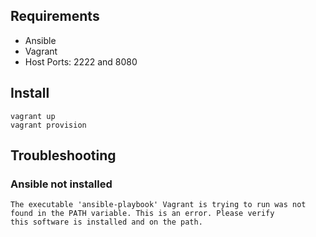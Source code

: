 
## Requirements

* Ansible
* Vagrant
* Host Ports: 2222 and 8080

## Install

```
vagrant up
vagrant provision
```


## Troubleshooting


### Ansible not installed
```
The executable 'ansible-playbook' Vagrant is trying to run was not
found in the PATH variable. This is an error. Please verify
this software is installed and on the path.
```


